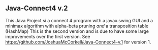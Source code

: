 ## Java-Connect4 v.2
This Java Project si a connect 4 program with a javax.swing GUI and a minimax algorithm with alpha-beta pruning *and* a transposition table (HashMap)
This is the second version and is due to have some large improvements over the first version. See https://github.com/JoshuaMcCorkell/Java-Connect4-v.1 for version 1.
